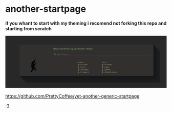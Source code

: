 # another-startpage


**if you whant to start with my theming i recomend not forking this repo and starting from scratch**

![the-screenshot-of-the-shit](main.png)

https://github.com/PrettyCoffee/yet-another-generic-startpage

:3
